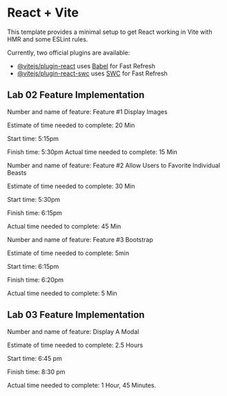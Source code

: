 # React + Vite

This template provides a minimal setup to get React working in Vite with HMR and some ESLint rules.

Currently, two official plugins are available:

- [@vitejs/plugin-react](https://github.com/vitejs/vite-plugin-react/blob/main/packages/plugin-react/README.md) uses [Babel](https://babeljs.io/) for Fast Refresh
- [@vitejs/plugin-react-swc](https://github.com/vitejs/vite-plugin-react-swc) uses [SWC](https://swc.rs/) for Fast Refresh

## Lab 02 Feature Implementation

Number and name of feature: Feature #1 Display Images

Estimate of time needed to complete: 20 Min

Start time: 5:15pm

Finish time: 5:30pm
Actual time needed to complete: 15 Min

Number and name of feature: Feature #2 Allow Users to Favorite Individual Beasts

Estimate of time needed to complete: 30 Min

Start time: 5:30pm

Finish time: 6:15pm

Actual time needed to complete: 45 Min

Number and name of feature: Feature #3 Bootstrap

Estimate of time needed to complete: 5min

Start time: 6:15pm

Finish time: 6:20pm

Actual time needed to complete: 5 Min

## Lab 03 Feature Implementation

Number and name of feature: Display A Modal

Estimate of time needed to complete: 2.5 Hours

Start time: 6:45 pm

Finish time: 8:30 pm

Actual time needed to complete: 1 Hour, 45 Minutes.
